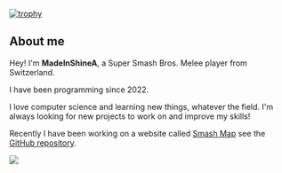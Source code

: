 <!--
**MadeInShineA/MadeInShineA** is a ✨ _special_ ✨ repository because its `README.md` (this file) appears on your GitHub profile.

Here are some ideas to get you started:

- 🔭 I’m currently working on ...
- 🌱 I’m currently learning ...
- 👯 I’m looking to collaborate on ...
- 🤔 I’m looking for help with ...
- 💬 Ask me about ...
- 📫 How to reach me: ...
- 😄 Pronouns: ...
- ⚡ Fun fact: ...
-->
[![trophy](https://github-profile-trophy.vercel.app/?username=MadeInShineA&rank=-C&title=-Reviews&theme=onedark)](https://github.com/ryo-ma/github-profile-trophy)

## About me 

 Hey! I'm **MadeInShineA**, a Super Smash Bros. Melee player from Switzerland.

I have been programming since 2022.

I love computer science and learning new things, whatever the field. I'm always looking for new projects to work on and improve my skills!

Recently I have been working on a website called [Smash Map](https://www.smash-map.com) see the [GitHub repository](https://github.com/MadeInShineA/smash-map).



![](https://komarev.com/ghpvc/?username=MadeinShineA&color=00FFFF)

